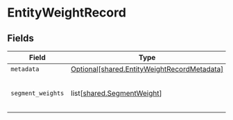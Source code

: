 # EntityWeightRecord


## Fields

| Field                                                                                                | Type                                                                                                 | Required                                                                                             | Description                                                                                          |
| ---------------------------------------------------------------------------------------------------- | ---------------------------------------------------------------------------------------------------- | ---------------------------------------------------------------------------------------------------- | ---------------------------------------------------------------------------------------------------- |
| `metadata`                                                                                           | [Optional[shared.EntityWeightRecordMetadata]](undefined/models/shared/entityweightrecordmetadata.md) | :heavy_minus_sign:                                                                                   | N/A                                                                                                  |
| `segment_weights`                                                                                    | list[[shared.SegmentWeight](undefined/models/shared/segmentweight.md)]                               | :heavy_minus_sign:                                                                                   | A list of entity weights for a segment                                                               |